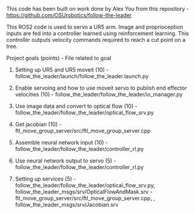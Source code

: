 This code has been built on work done by Alex You from this repository - https://github.com/OSUrobotics/follow-the-leader

This ROS2 code is used to servo a UR5 arm. Image and proprioception inputs are fed into a controller learned using reinforcement learning. This controller outputs velocity commands required to reach a cut point on a tree.

Project goals (points) - File related to goal
1. Setting up UR5 and UR5 moveit (10) - follow_the_leader/launch/follow_the_leader.launch.py

2. Enable servoing and how to use moveit servo to publish end effector velocities (10) - follow_the_leader/follow_the_leader/io_manager.py

3. Use image data and convert to optical flow (10) - follow_the_leader/follow_the_leader/optical_flow_srv.py

4. Get jacobian (10) - ftl_move_group_server/src/ftl_move_group_server.cpp

5. Assemble neural network input (10) - follow_the_leader/follow_the_leader/controller_rl.py

6. Use neural network output to servo (5) - follow_the_leader/follow_the_leader/controller_rl.py

7. Setting up services (5) - follow_the_leader/follow_the_leader/optical_flow_srv.py, follow_the_leader_msgs/srv/OpticalFlowAndMask.srv
                            - ftl_move_group_server/src/ftl_move_group_server.cpp, , follow_the_leader_msgs/srv/Jacobian.srv
